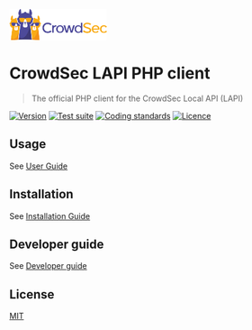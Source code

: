 ![CrowdSec Logo](https://raw.githubusercontent.com/crowdsecurity/php-lapi-client/main/docs/images/logo_crowdsec.png)

# CrowdSec LAPI PHP client

> The official PHP client for the CrowdSec Local API (LAPI)

[![Version](https://img.shields.io/github/v/release/crowdsecurity/php-lapi-client?include_prereleases)](https://github.com/crowdsecurity/php-lapi-client/releases/)
[![Test suite](https://github.com/crowdsecurity/php-lapi-client/actions/workflows/unit-and-integration-test.yml/badge.svg)](https://github.com/crowdsecurity/php-lapi-client/actions/workflows/unit-and-integration-test.yml)
[![Coding standards](https://github.com/crowdsecurity/php-lapi-client/actions/workflows/coding-standards.yml/badge.svg)](https://github.com/crowdsecurity/php-lapi-client/actions/workflows/coding-standards.yml)
[![Licence](https://img.shields.io/github/license/crowdsecurity/php-lapi-client)](https://github.com/crowdsecurity/php-lapi-client/blob/main/LICENSE)


## Usage

See [User Guide](https://github.com/crowdsecurity/php-lapi-client/blob/main/docs/USER_GUIDE.md)

## Installation

See [Installation Guide](https://github.com/crowdsecurity/php-lapi-client/blob/main/docs/INSTALLATION_GUIDE.md)

## Developer guide

See [Developer guide](https://github.com/crowdsecurity/php-lapi-client/blob/main/docs/DEVELOPER.md)


## License

[MIT](https://github.com/crowdsecurity/php-lapi-client/blob/main/LICENSE)
